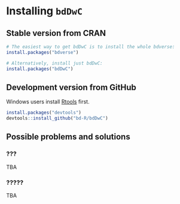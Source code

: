 # Installing `bdDwC`


## Stable version from CRAN

```r
# The easiest way to get bdDwC is to install the whole bdverse:
install.packages("bdverse")
```

```r
# Alternatively, install just bdDwC:
install.packages("bdDwC")
```

## Development version from GitHub

Windows users install [Rtools](https://cran.r-project.org/bin/windows/Rtools/) first.

```r
install.packages("devtools")
devtools::install_github("bd-R/bdDwC")
```

## Possible problems and solutions

### ???
TBA

### ?????
TBA
